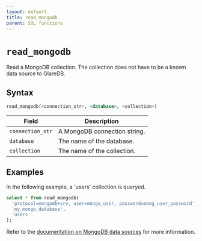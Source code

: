```yaml
---
layout: default
title: read_mongodb
parent: SQL functions
---
```


# `read_mongodb`

Read a MongoDB collection. The collection does not have to be a known data
source to GlareDB.

## Syntax

```sql
read_mongodb(<connection_str>, <database>, <collection>)
```

| Field            | Description                  |
| ---------------- | ---------------------------- |
| `connection_str` | A MongoDB connection string. |
| `database`       | The name of the database.    |
| `collection`     | The name of the collection.  |

## Examples

In the following example, a 'users' collection is queryed.

```sql
select * from read_mongodb(
  'protocol=mongodb+srv, user=mongo_user, password=mong_user_password',
  'my_mongo_database',
  'users'
);
```

Refer to the [documentation on MongoDB data sources] for more information.

[documentation on MongoDB data sources]: /docs/data-sources/supported/mongodb
